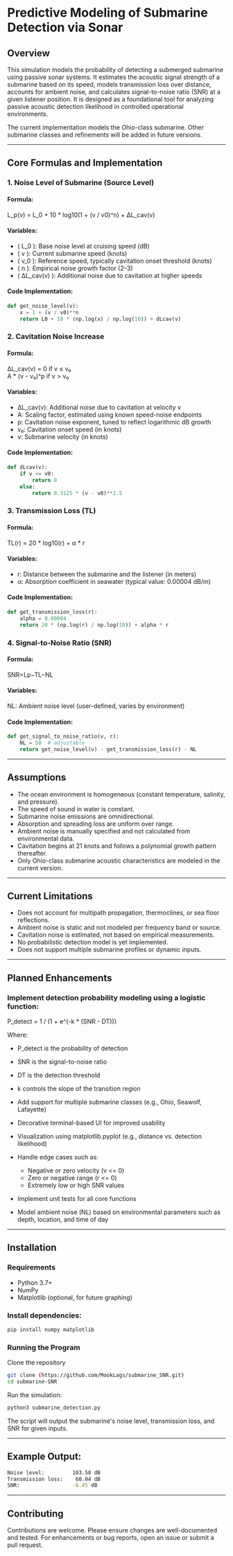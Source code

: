 # Predictive Modeling of Submarine Detection via Sonar

## Overview

This simulation models the probability of detecting a submerged submarine using passive sonar systems. It estimates the acoustic signal strength of a submarine based on its speed, models transmission loss over distance, accounts for ambient noise, and calculates signal-to-noise ratio (SNR) at a given listener position. It is designed as a foundational tool for analyzing passive acoustic detection likelihood in controlled operational environments.

The current implementation models the Ohio-class submarine. Other submarine classes and refinements will be added in future versions.

---

## Core Formulas and Implementation

### 1. **Noise Level of Submarine (Source Level)**

#### Formula:

L_p(v) = L_0 + 10 * log10(1 + (v / v0)^n) + ΔL_cav(v)

#### Variables:

- \( L_0 \): Base noise level at cruising speed (dB)
- \( v \): Current submarine speed (knots)
- \( v_0 \): Reference speed, typically cavitation onset threshold (knots)
- \( n \): Empirical noise growth factor (2–3)
- \( ΔL_cav(v) \): Additional noise due to cavitation at higher speeds

#### Code Implementation:

```python
def get_noise_level(v):
    x = 1 + (v / v0)**n
    return L0 + 10 * (np.log(x) / np.log(10)) + dLcav(v)
```

### 2. **Cavitation Noise Increase**

#### Formula:

ΔL_cav(v) = 
    0                        if v ≤ v₀  
    A * (v - v₀)^p           if v > v₀
    
#### Variables:

- ΔL_cav(v): Additional noise due to cavitation at velocity v
- A: Scaling factor, estimated using known speed-noise endpoints
- p: Cavitation noise exponent, tuned to reflect logarithmic dB growth
- v₀: Cavitation onset speed (in knots)
- v: Submarine velocity (in knots)

#### Code Implementation:
```python
def dLcav(v): 
    if v <= v0:
        return 0
    else:
        return 0.3125 * (v - v0)**2.5
```

### 3. Transmission Loss (TL)

#### Formula:

TL(r) = 20 * log10(r) + α * r

#### Variables:

- r: Distance between the submarine and the listener (in meters)
- α: Absorption coefficient in seawater (typical value: 0.00004 dB/m)

#### Code Implementation:
```python
def get_transmission_loss(r): 
    alpha = 0.00004
    return 20 * (np.log(r) / np.log(10)) + alpha * r
```

### 4. Signal-to-Noise Ratio (SNR)

#### Formula:

SNR=Lp−TL−NL

#### Variables:

NL: Ambient noise level (user-defined, varies by environment)

#### Code Implementation:

```python
def get_signal_to_noise_ratio(v, r):
    NL = 50  # adjustable
    return get_noise_level(v) - get_transmission_loss(r) - NL
```
---

## Assumptions

- The ocean environment is homogeneous (constant temperature, salinity, and pressure).
- The speed of sound in water is constant.
- Submarine noise emissions are omnidirectional.
- Absorption and spreading loss are uniform over range.
- Ambient noise is manually specified and not calculated from environmental data.
- Cavitation begins at 21 knots and follows a polynomial growth pattern thereafter.
- Only Ohio-class submarine acoustic characteristics are modeled in the current version.

---

## Current Limitations

- Does not account for multipath propagation, thermoclines, or sea floor reflections.
- Ambient noise is static and not modeled per frequency band or source.
- Cavitation noise is estimated, not based on empirical measurements.
- No probabilistic detection model is yet implemented.
- Does not support multiple submarine profiles or dynamic inputs.

---

## Planned Enhancements

### Implement detection probability modeling using a logistic function:

P_detect = 1 / (1 + e^(-k * (SNR - DT)))

Where:
- P_detect is the probability of detection
- SNR is the signal-to-noise ratio
- DT is the detection threshold
- k controls the slope of the transition region

- Add support for multiple submarine classes (e.g., Ohio, Seawolf, Lafayette)
- Decorative terminal-based UI for improved usability
- Visualization using matplotlib.pyplot (e.g., distance vs. detection likelihood)
- Handle edge cases such as:
  - Negative or zero velocity (v <= 0)
  - Zero or negative range (r <= 0)
  - Extremely low or high SNR values
- Implement unit tests for all core functions
- Model ambient noise (NL) based on environmental parameters such as depth, location, and time of day

---

## Installation
### Requirements

- Python 3.7+
- NumPy
- Matplotlib (optional, for future graphing)

### Install dependencies:
```bash
pip install numpy matplotlib
```
### Running the Program

Clone the repository
```bash
git clone (https://github.com/MookLags/submarine_SNR.git)
cd submarine-SNR
```
Run the simulation:
```bash
python3 submarine_detection.py
```
The script will output the submarine's noise level, transmission loss, and SNR for given inputs.

---
## Example Output:
```bash
Noise level:         103.58 dB
Transmission loss:    60.04 dB
SNR:                 -6.45 dB
```

---

## Contributing

Contributions are welcome. Please ensure changes are well-documented and tested. For enhancements or bug reports, open an issue or submit a pull request.
